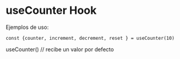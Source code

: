 # useCounter Hook

Ejemplos de uso:

```
const {counter, increment, decrement, reset } = useCounter(10)

```

useCounter() // recibe un valor por defecto